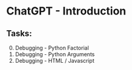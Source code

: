 # ChatGPT - Introduction

## Tasks:

0. Debugging - Python Factorial
1. Debugging - Python Arguments
2. Debugging - HTML / Javascript